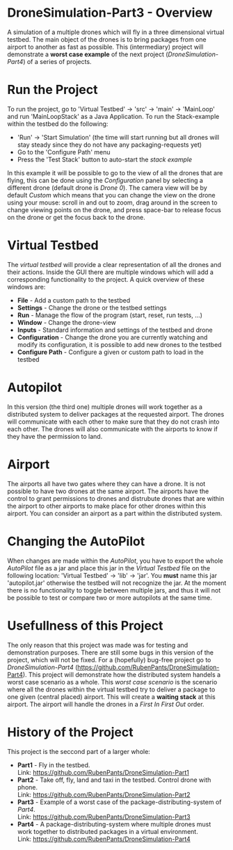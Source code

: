 
# DroneSimulation-Part3 - Overview

A simulation of a multiple drones which will fly in a three dimensional virtual testbed. The main object of the drones is to bring packages from one airport
to another as fast as possible. This (intermediary) project will demonstrate a __worst case example__ of the next project (_DroneSimulation-Part4_) of a 
series of projects.



# Run the Project

To run the project, go to 'Virtual Testbed' -> 'src' -> 'main' -> 'MainLoop' and run 'MainLoopStack' as a Java Application. To run the Stack-example within
the testbed do the following:  
* 'Run' -> 'Start Simulation' (the time will start running but all drones will stay steady since they do not have any packaging-requests yet)  
* Go to the 'Configure Path' menu  
* Press the 'Test Stack' button to auto-start the _stack example_

In this example it will be possible to go to the view of all the drones that are flying, this can be done using the _Configuration_ panel by selecting a
different drone (default drone is _Drone 0_). The camera view will be by default _Custom_ which means that you can change the view on the drone using your
mouse: scroll in and out to zoom, drag around in the screen to change viewing points on the drone, and press space-bar to release focus on the drone or
get the focus back to the drone.



# Virtual Testbed

The _virtual testbed_ will provide a clear representation of all the drones and their actions. Inside the GUI there are multiple windows which will add a 
corresponding functionality to the project. A quick overview of these windows are:  
* __File__ - Add a custom path to the testbed  
* __Settings__ - Change the drone or the testbed settings
* __Run__ - Manage the flow of the program (start, reset, run tests, ...)
* __Window__ - Change the drone-view
* __Inputs__ - Standard information and settings of the testbed and drone
* __Configuration__ - Change the drone you are currently watching and modify its configuration, it is possible to add new drones to the testbed
* __Configure Path__ - Configure a given or custom path to load in the testbed



# Autopilot

In this version (the third one) multiple drones will work together as a distributed system to deliver packages at the requested airport. The drones will
communicate with each other to make sure that they do not crash into each other. The drones will also communicate with the airports to know if they have
the permission to land. 



# Airport

The airports all have two gates where they can have a drone. It is not possible to have two drones at the same airport. The airports have the control to 
grant permissions to drones and distrubute drones that are within the airport to other airports to make place for other drones within this airport. You can
consider an airport as a part within the distributed system.



# Changing the AutoPilot

When changes are made within the _AutoPilot_, you have to export the whole _AutoPilot_ file as a jar and place this jar in the _Virtual Testbed_ file on the
following location: 'Virtual Testbed' -> 'lib' -> 'jar'. You __must__ name this jar 'autopilot.jar' otherwise the testbed will not recognize the jar. At the
moment there is no functionality to toggle between multiple jars, and thus it will not be possible to test or compare two or more autopilots at the same time.



# Usefullness of this Project

The only reason that this project was made was for testing and demonstration purposes. There are still some bugs in this version of the project, which will
not be fixed. For a (hopefully) bug-free project go to _DroneSimulation-Part4_ (https://github.com/RubenPants/DroneSimulation-Part4). This project will
demonstrate how the distributed system handels a worst case scenario as a whole. This _worst case scenario_ is the scenario where all the drones within the
virtual testbed try to deliver a package to one given (central placed) airport. This will create a __waiting stack__ at this airport. The airport will handle
the drones in a _First In First Out_ order.



# History of the Project

This project is the seccond part of a larger whole:
* __Part1__ - Fly in the testbed.  
Link: https://github.com/RubenPants/DroneSimulation-Part1  
* __Part2__ - Take off, fly, land and taxi in the testbed. Control drone with phone.  
Link: https://github.com/RubenPants/DroneSimulation-Part2  
* __Part3__ - Example of a worst case of the package-distributing-system of _Part4_.  
Link: https://github.com/RubenPants/DroneSimulation-Part3  
* __Part4__ - A package-distributing-system where multiple drones must work together to distributed packages in a virtual environment.  
Link: https://github.com/RubenPants/DroneSimulation-Part4  
